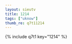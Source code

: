 ```yaml
--- 
layout: sieutv
title: 1214
tags: ["uknow"]
thumb_re: q7t11214
---
```

{% include q7t1 key="1214" %} 
